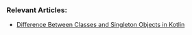 ### Relevant Articles:

- [Difference Between Classes and Singleton Objects in Kotlin](https://www.baeldung.com/kotlin/classes-vs-singleton-objects)
